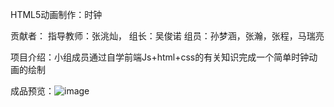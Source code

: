 HTML5动画制作：时钟

贡献者：
指导教师：张洮灿，
组长：吴俊诺
组员：孙梦涵，张瀚，张程，马瑞亮

项目介绍：小组成员通过自学前端Js+html+css的有关知识完成一个简单时钟动画的绘制

成品预览：![image](https://user-images.githubusercontent.com/107844638/176738070-f3b78114-f711-4003-80fc-ec0895107306.png)

